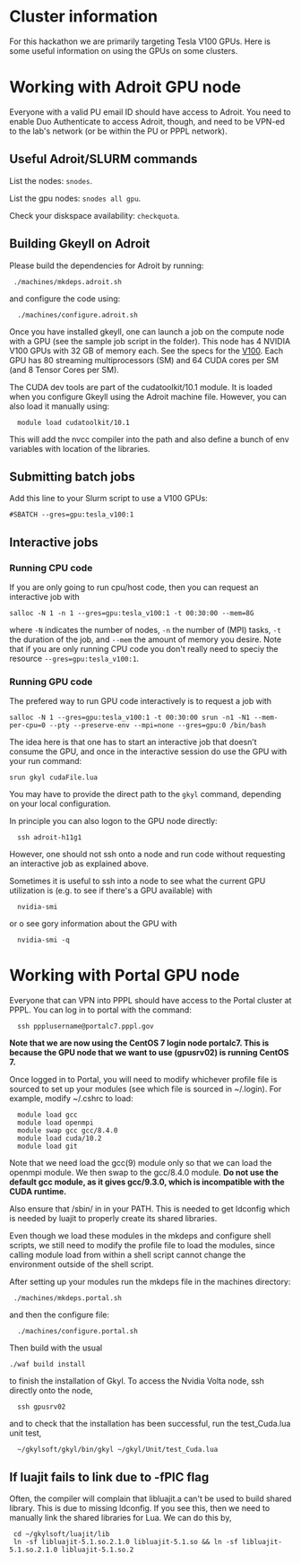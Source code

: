 # Cluster information

For this hackathon we are primarily targeting Tesla V100 GPUs. Here is some
useful information on using the GPUs on some clusters.

# Working with Adroit GPU node

Everyone with a valid PU email ID should have access to Adroit. You
need to enable Duo Authenticate to access Adroit, though, and need to
be VPN-ed to the lab's network (or be within the PU or PPPL network).

## Useful Adroit/SLURM commands

List the nodes: `snodes`.

List the gpu nodes: `snodes all gpu`.

Check your diskspace availability: `checkquota`.

## Building Gkeyll on Adroit
Please build the dependencies for Adroit by running:

```
 ./machines/mkdeps.adroit.sh
```

and configure the code using:

```
  ./machines/configure.adroit.sh
```

Once you have installed gkeyll, one can launch a job on the compute node
with a GPU (see the sample job script in the folder). This node has 4
NVIDIA V100 GPUs with 32 GB of memory each. See the specs for the
[V100](https://www.techpowerup.com/gpu-specs/tesla-v100-pcie-32-gb.c3184). Each
GPU has 80 streaming multiprocessors (SM) and 64 CUDA cores per SM
(and 8 Tensor Cores per SM).

The CUDA dev tools are part of the cudatoolkit/10.1 module. It is
loaded when you configure Gkeyll using the Adroit machine
file. However, you can also load it manually using:

```
  module load cudatoolkit/10.1
```

This will add the nvcc compiler into the path and also define a bunch
of env variables with location of the libraries.

## Submitting batch jobs

Add this line to your Slurm script to use a V100 GPUs:

```
#SBATCH --gres=gpu:tesla_v100:1
```

## Interactive jobs

### Running CPU code
If you are only going to run cpu/host code, then you can request an interactive job with
```
salloc -N 1 -n 1 --gres=gpu:tesla_v100:1 -t 00:30:00 --mem=8G
```
where `-N` indicates the number of nodes, `-n` the number of (MPI) tasks, `-t` the duration of the job, and `--mem` the amount of memory you desire. Note that if you are only running CPU code you don't really need to speciy the resource `--gres=gpu:tesla_v100:1`.

### Running GPU code
The prefered way to run GPU code interactively is to request a job with
```
salloc -N 1 --gres=gpu:tesla_v100:1 -t 00:30:00 srun -n1 -N1 --mem-per-cpu=0 --pty --preserve-env --mpi=none --gres=gpu:0 /bin/bash
```
The idea here is that one has to start an interactive job that doesn’t consume the GPU, and once in the interactive session do use the GPU with your run command:
```
srun gkyl cudaFile.lua
```
You may have to provide the direct path to the `gkyl` command, depending on your local configuration.

In principle you can also logon to the GPU node directly:
```
  ssh adroit-h11g1
```  
However, one should not ssh onto a node and run code without requesting an interactive job as explained above. 

Sometimes it is useful to ssh into a node to see what the current GPU utilization is (e.g. to see if there's a GPU available) with
```
  nvidia-smi
```
or o see gory information about the GPU with
```
  nvidia-smi -q
```

# Working with Portal GPU node

Everyone that can VPN into PPPL should have access to the Portal cluster at PPPL.
You can log in to portal with the command:

```
  ssh ppplusername@portalc7.pppl.gov
```
**Note that we are now using the CentOS 7 login node portalc7. This is because the GPU node that
we want to use (gpusrv02) is running CentOS 7.**

Once logged in to Portal, you will need to modify whichever profile file is sourced
to set up your modules (see which file is sourced in ~/.login). For example, modify
~/.cshrc to load:

```
  module load gcc
  module load openmpi
  module swap gcc gcc/8.4.0
  module load cuda/10.2
  module load git
```
Note that we need load the gcc(9) module only so that we can load the openmpi module. We then swap to the gcc/8.4.0 module.
**Do not use the default gcc module, as it gives gcc/9.3.0, which is incompatible with the CUDA runtime.**

Also ensure that /sbin/ in in your PATH. This is needed to get
ldconfig which is needed by luajit to properly create its shared
libraries.

Even though we load these modules in the mkdeps and configure shell scripts, we still need to
modify the profile file to load the modules, since calling module load from within a shell
script cannot change the environment outside of the shell script.

After setting up your modules run the mkdeps file in the machines directory:

```
 ./machines/mkdeps.portal.sh
```

and then the configure file:

```
  ./machines/configure.portal.sh
```

Then build with the usual

```
./waf build install
```

to finish the installation of Gkyl. To access the Nvidia Volta node, ssh directly onto the node,

```
  ssh gpusrv02
```

and to check that the installation has been successful, run the test_Cuda.lua unit test,

```
  ~/gkylsoft/gkyl/bin/gkyl ~/gkyl/Unit/test_Cuda.lua
```

## If luajit fails to link due to -fPIC flag

Often, the compiler will complain that libluajit.a can't be used to
build shared library. This is due to missing ldconfig. If you see
this, then we need to manually link the shared libraries for Lua. We
can do this by,

```
 cd ~/gkylsoft/luajit/lib
 ln -sf libluajit-5.1.so.2.1.0 libluajit-5.1.so && ln -sf libluajit-5.1.so.2.1.0 libluajit-5.1.so.2
```


